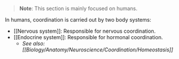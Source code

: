 > **Note**:
> This section is mainly focused on humans.

In humans, coordination is carried out by two body systems:
- [[Nervous system]]: Responsible for nervous coordination.
- [[Endocrine system]]: Responsible for hormonal coordination.
	- *See also: [[Biology/Anatomy/Neuroscience/Coordination/Homeostasis]]*
